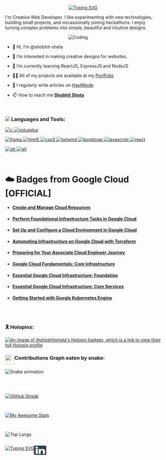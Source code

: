 <div align="center">
  
[![Typing SVG](https://readme-typing-svg.demolab.com?font=ubuntu&weight=900&size=30&duration=3000&pause=1000&color=3D698E&center=true&vCenter=true&width=435&lines=Hola!+It's+Shobhit+Sheta+;I+am+a...;UI/UX+and+Web+Developer)](https://git.io/typing-svg)
  
</div>


I'm Creative Web Developer. I like experimenting with new technologies, building small projects, and occassionally joining hackathons. I enjoy turning complex problems into simple, beautiful and intuitive designs.

<div>

<img align="right" alt="Coding" width="300" src="https://media.giphy.com/media/qgQUggAC3Pfv687qPC/giphy.gif">

<br>



- 👋 Hi, I’m @shobhit-sheta
- 👀 I’m interested in making creative designs for websites.
- 🌱 I’m currently learning ReactJS, ExpressJS and NodeJS

- 👨‍💻 All of my projects are available at my [PortFolio](https://shobhits-resume.netlify.app/)

- 📝 I regularly write articles on [HashNode](https://shobhitsheta.hashnode.dev/)

- 📫 How to reach me **[Shobhit Sheta](mailto:shobhitsheta@gmail.com)**

<br>


<h3 align="left"><img src = "https://media2.giphy.com/media/QssGEmpkyEOhBCb7e1/giphy.gif?cid=ecf05e47a0n3gi1bfqntqmob8g9aid1oyj2wr3ds3mg700bl&rid=giphy.gif" width = 30px align="top"> Languages and Tools:</h3>

<p align="left"> 
<a href="https://www.cprogramming.com/" target="_blank" rel="noreferrer"> <img src="https://skillicons.dev/icons?i=c" alt="c" width="40" height="40"/> </a> 
<a href="https://www.w3schools.com/cpp/" target="_blank" rel="noreferrer"> <img src="https://skillicons.dev/icons?i=cpp" alt="cplusplus" width="40" height="40"/> </a> 


<a href="https://www.figma.com/" target="_blank" rel="noreferrer"> <img src="https://skillicons.dev/icons?i=figma" alt="figma" width="40" height="40"/> </a> 
<a href="https://www.w3.org/html/" target="_blank" rel="noreferrer"> <img src="https://skillicons.dev/icons?i=html" alt="html5" width="40" height="40"/> </a> 
<a href="https://www.w3schools.com/css/" target="_blank" rel="noreferrer"> <img src="https://skillicons.dev/icons?i=css" alt="css3" width="40" height="40"/> </a> 
<a href="https://tailwindcss.com/" target="_blank" rel="noreferrer"> <img src="https://skillicons.dev/icons?i=tailwind" alt="tailwind" width="40" height="40"/> </a>
<a href="https://getbootstrap.com" target="_blank" rel="noreferrer"> <img src="https://skillicons.dev/icons?i=bootstrap" alt="bootstrap" width="40" height="40"/> </a>
<a href="https://developer.mozilla.org/en-US/docs/Web/JavaScript" target="_blank" rel="noreferrer"> <img src="https://skillicons.dev/icons?i=javascript" alt="javascript" width="40" height="40"/> </a> 
<a href="https://reactjs.org/" target="_blank" rel="noreferrer"> <img src="https://skillicons.dev/icons?i=react" alt="react" width="40" height="40"/> </a> 
 

<a href="https://git-scm.com/" target="_blank" rel="noreferrer"> <img src="https://skillicons.dev/icons?i=git" alt="git" width="40" height="40"/> </a> 
<a href="https://github.com/" target="_blank" rel="noreferrer"> <img src="https://skillicons.dev/icons?i=github" alt="git" width="40" height="40"/> </a> 
 
</p>

<br>

# ☁️ Badges from Google Cloud [OFFICIAL]

- #### [Create and Manage Cloud Resources](https://www.cloudskillsboost.google/public_profiles/5cb4eef7-7a40-44d0-b906-9d11e94cc9e4/badges/3032194)
- #### [Perform Foundational Infrastructure Tasks in Google Cloud](https://www.cloudskillsboost.google/public_profiles/5cb4eef7-7a40-44d0-b906-9d11e94cc9e4/badges/3025933)
- #### [Set Up and Configure a Cloud Environment in Google Cloud](https://www.cloudskillsboost.google/public_profiles/5cb4eef7-7a40-44d0-b906-9d11e94cc9e4/badges/3028013)
- #### [Automating Infrastructure on Google Cloud with Terraform](https://www.cloudskillsboost.google/public_profiles/5cb4eef7-7a40-44d0-b906-9d11e94cc9e4/badges/3032968)
- #### [Preparing for Your Associate Cloud Engineer Journey](https://www.cloudskillsboost.google/public_profiles/5cb4eef7-7a40-44d0-b906-9d11e94cc9e4/badges/2997719)
- #### [Google Cloud Fundamentals: Core Infrastructure](https://www.cloudskillsboost.google/public_profiles/5cb4eef7-7a40-44d0-b906-9d11e94cc9e4/badges/3033129)
- #### [Essential Google Cloud Infrastructure: Foundation](https://www.cloudskillsboost.google/public_profiles/5cb4eef7-7a40-44d0-b906-9d11e94cc9e4/badges/3033995)
- #### [Essential Google Cloud Infrastructure: Core Services](https://www.cloudskillsboost.google/public_profiles/5cb4eef7-7a40-44d0-b906-9d11e94cc9e4/badges/3042167)
- #### [Getting Started with Google Kubernetes Engine](https://www.cloudskillsboost.google/public_profiles/5cb4eef7-7a40-44d0-b906-9d11e94cc9e4/badges/3042167)
<br>


<br>

<h3 align="left">
🎗️ Holopins:
</h3>

[![An image of @shobhitsheta's Holopin badges, which is a link to view their full Holopin profile](https://holopin.me/shobhitsheta)](https://holopin.io/@shobhitsheta)
<br>

<h3 align="left">
<img src="https://media.giphy.com/media/iY8CRBdQXODJSCERIr/giphy.gif" width="30" height="30" align="top">Contributions Graph eaten by snake:
</h3>

![Snake animation](https://github.com/shobhit-sheta/shobhit-sheta/blob/output/github-contribution-grid-snake.svg)

<br>

<br>

[![GitHub Streak](https://github-readme-streak-stats.herokuapp.com?user=shobhit-sheta&theme=blueberry&background=003140&stroke=6E6E6E&ring=0088B0&currStreakNum=FFFFFF&fire=FFFFFF&sideNums=B8B8B8&currStreakLabel=CFCFCF&sideLabels=BABABA&dates=007BA0)](https://git.io/streak-stats)
  
<br>

[![My Awesome Stats](https://awesome-github-stats.azurewebsites.net/user-stats/shobhit-sheta?cardType=level&Background=003140&Ring=0088B0&Title=AEAEAEDC&Text=D1D1D1)](https://git.io/awesome-stats-card)

<br>

![Top Langs](https://github-readme-stats.vercel.app/api/top-langs/?username=shobhit-sheta)

<div  style="display:flex">
  
[![Typing SVG](https://readme-typing-svg.demolab.com?font=ubuntu&weight=900&size=30&duration=1&pause=1000&color=3D698E&vCenter=true&width=435&lines=Profile)](https://git.io/typing-svg)
  


<p >
<a href="https://www.linkedin.com/in/shobhit-sheta-572b16209/" target="blank"><img align="center" src="./linkedin-svgrepo-com.svg" alt="shobhit-sheta" height="30" width="40" /></a>
</p>

